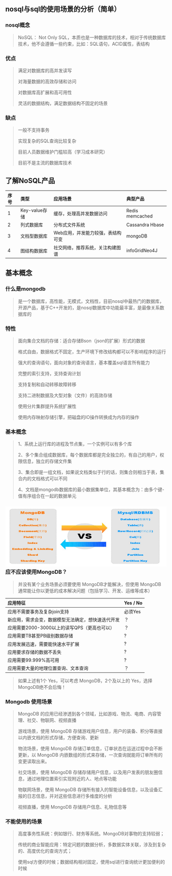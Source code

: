 ## nosql与sql的使用场景的分析（简单）

### nosql概念

> NoSQL： Not Only SQL，本质也是一种数据库的技术，相对于传统数据库技术，他不会遵循一些约束，比如：SQL语句，ACID属性，表结构

### 优点

> 满足对数据库的高并发读写
>
> 对海量数据的高效存储和访问
>
> 对数据库高扩展和高可用性
>
> 灵活的数据结构，满足数据结构不固定的场景

### 缺点

> 一般不支持事务
>
> 实现复杂的SQL查询比较复杂
>
> 目前人员数据维护门槛较高（学习成本研究）
>
> 目前不是主流的数据库技术

## 了解NoSQL产品

| 序号 | 类型 | 应用场景 | 典型产品 |
| :--- | :--- | :--- | :--- |
| 1 | Key-value存储 | 缓存，处理高并发数据访问 | Redis memcached |
| 2 | 列式数据库 | 分布式文件系统 | Cassandra Hbase |
| 3 | 文档型数据库 | Web应用，并发能力较强，表结构可变 | mongoDB |
| 4 | 图结构数据库 | 社交网络，推荐系统，关注构建图谱 | infoGridNeo4J |

## 基本概念

### 什么是mongodb

> 是一个数据库，高性能，无模式，文档性，目前nosql中最热门的数据库，开源产品，基于C++开发的，是nosql数据库中功能最丰富，是最像关系数据库的

### 特性

> 面向集合文档的存储：适合存储Bson（json的扩展）形式的数据
>
> 格式自由，数据格式不固定，生产环境下修改结构都可以不影响程序的运行
>
> 强大的查询语句，面向对象的查询语言，基本覆盖sql语言所有能力
>
> 完整的索引支持，支持查询计划
>
> 支持复制和自动转移故障转移
>
> 支持二进制数据及大型对象（文件）的高效存储
>
> 使用分片集群提升系统扩展性
>
> 使用内存映射存储引擎，把磁盘的IO操作转换成为内存的操作

### 基本概念

> 1、系统上运行库的进程及节点集，一个实例可以有多个库
>
> 2、多个集合组成数据库，每个数据库都是完全独立的，有自己的用户，权限信息，独立的存储文件集
>
> 3、集合即是一组文档，如果说文档类似于行的话，则集合则相当于表，集合内的文档格式可以不同
>
> 4、文档是mongodb数据库的最小数据集单位，其基本概念为：由多个键-值有序组合在一起的数据单元

### ![](/assets/44ghghg.png)应不应该使用MongoDB？

> 并没有某个业务场景必须要使用 MongoDB才能解决，但使用 MongoDB 通常能让你以更低的成本解决问题（包括学习、开发、运维等成本）

| 应用特征 | Yes / No |
| :--- | :--- |
| 应用不需要事务及复杂join支持 | 必须Yes |
| 新应用，需求会变，数据模型无法确定，想快速迭代开发 | ？ |
| 应用需要2000-3000以上的读写QPS（更高也可以） | ？ |
| 应用需要TB甚至PB级别数据存储 | ? |
| 应用发展迅速，需要能快速水平扩展 | ? |
| 应用要求存储的数据不丢失 | ? |
| 应用需要99.999%高可用 | ? |
| 应用需要大量的地理位置查询、文本查询 | ？ |

> 如果上述有1个 Yes，可以考虑 MongoDB，2个及以上的 Yes，选择MongoDB绝不会后悔！

### Mongodb 使用场景

> MongoDB 的应用已经渗透到各个领域，比如游戏、物流、电商、内容管理、社交、物联网、视频直播
>
> 游戏场景，使用 MongoDB 存储游戏用户信息，用户的装备、积分等直接以内嵌文档的形式存储，方便查询、更新
>
> 物流场景，使用 MongoDB 存储订单信息，订单状态在运送过程中会不断更新，以 MongoDB 内嵌数组的形式来存储，一次查询就能将订单所有的变更读取出来。
>
> 社交场景，使用 MongoDB 存储存储用户信息，以及用户发表的朋友圈信息，通过地理位置索引实现附近的人、地点等功能
>
> 物联网场景，使用 MongoDB 存储所有接入的智能设备信息，以及设备汇报的日志信息，并对这些信息进行多维度的分析
>
> 视频直播，使用 MongoDB 存储用户信息、礼物信息等

### 不能使用的场景

> 高度事务性系统：例如银行、财务等系统。MongoDB对事物的支持较弱；
>
> 传统的商业智能应用：特定问题的数据分析，多数据实体关联，涉及到复杂的、高度优化的查询方式；
>
> 使用sql方便的时候；数据结构相对固定，使用sql进行查询统计更加便利的时候



